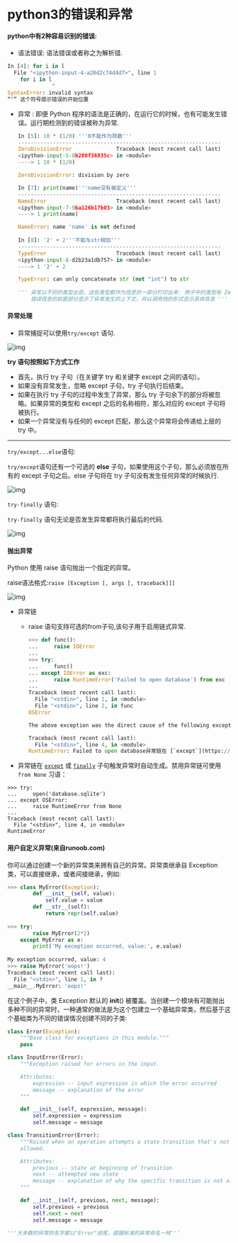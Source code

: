# python3的错误和异常

#### python中有2种容易识别的错误:

- 语法错误: 语法错误或者称之为解析错.

```python
In [4]: for i in l
  File "<ipython-input-4-a28d2c74d4d7>", line 1
    for i in l
              ^
SyntaxError: invalid syntax
“^” 这个符号提示错误的开始位置
```

- 异常 : 即便 Python 程序的语法是正确的，在运行它的时候，也有可能发生错误。运行期检测到的错误被称为异常.

    ```python
    In [5]: 10 * (1/0) '''0不能作为除数'''
    ----------------------------------------------------------------
    ZeroDivisionError              Traceback (most recent call last)
    <ipython-input-5-0b280f36835c> in <module>
    ----> 1 10 * (1/0)
    
    ZeroDivisionError: division by zero
    
    In [7]: print(name)'''name没有被定义'''
    ----------------------------------------------------------------
    NameError                      Traceback (most recent call last)
    <ipython-input-7-9ba126b17b03> in <module>
    ----> 1 print(name)
    
    NameError: name 'name' is not defined
        
    In [8]: '2' + 2'''不能与str相加'''
    ----------------------------------------------------------------
    TypeError                      Traceback (most recent call last)
    <ipython-input-8-d2b23a1db757> in <module>
    ----> 1 '2' + 2
    
    TypeError: can only concatenate str (not "int") to str
        
    ''' 异常以不同的类型出现，这些类型都作为信息的一部分打印出来: 例子中的类型有 ZeroDivisionError，NameError 和 TypeError.
    	错误信息的前面部分显示了异常发生的上下文，并以调用栈的形式显示具体信息 '''
    
    ```

#### 异常处理

- 异常捕捉可以使用`try/except`  语句.

![img](https://raw.githubusercontent.com/JakeYue/picgo/master/uPic/try_except.png2021%2009%2023%2015%2042%2005)

**try 语句按照如下方式工作**

- 首先，执行 try 子句（在关键字 try 和关键字 except 之间的语句）。
- 如果没有异常发生，忽略 except 子句，try 子句执行后结束。
- 如果在执行 try 子句的过程中发生了异常，那么 try 子句余下的部分将被忽略。如果异常的类型和 except 之后的名称相符，那么对应的 except 子句将被执行。
- 如果一个异常没有与任何的 except 匹配，那么这个异常将会传递给上层的 try 中。

---

`try/except...else`语句:

`try/except`语句还有一个可选的 **else** 子句，如果使用这个子句，那么必须放在所有的 except 子句之后。else 子句将在 try 子句没有发生任何异常的时候执行.

![img](https://raw.githubusercontent.com/JakeYue/picgo/master/uPic/try_except_else.png2021%2009%2023%2015%2048%2027)

`try-finally` 语句:

`try-finally` 语句无论是否发生异常都将执行最后的代码.

![img](https://raw.githubusercontent.com/JakeYue/picgo/master/uPic/try_except_else_finally.png2021%2009%2023%2015%2049%2056)

#### 抛出异常

Python 使用 raise 语句抛出一个指定的异常。

raise语法格式:`raise [Exception [, args [, traceback]]]`

![img](https://raw.githubusercontent.com/JakeYue/picgo/master/uPic/raise.png2021%2009%2023%2015%2050%2051)

- 异常链

    - raise 语句支持可选的from子句,该句子用于启用链式异常.

        ```python
        >>> def func():
        ...     raise IOError
        ...
        >>> try:
        ...     func()
        ... except IOError as exc:
        ...     raise RuntimeError('Failed to open database') from exc
        ...
        Traceback (most recent call last):
          File "<stdin>", line 2, in <module>
          File "<stdin>", line 2, in func
        OSError
        
        The above exception was the direct cause of the following exception:
        
        Traceback (most recent call last):
          File "<stdin>", line 4, in <module>
        RuntimeError: Failed to open database异常链在 [`except`](https://docs.python.org/zh-cn/3/reference/compound_stmts.html#except) 或 [`finally`](https://docs.python.org/zh-cn/3/reference/compound_stmts.html#finally) 子句触发异常时自动生成。禁用异常链可使用 `from None` 习语：
        ```

- 异常链在 [`except`](https://docs.python.org/zh-cn/3/reference/compound_stmts.html#except) 或 [`finally`](https://docs.python.org/zh-cn/3/reference/compound_stmts.html#finally) 子句触发异常时自动生成。禁用异常链可使用 `from None` 习语：

```shell
>>> try:
...     open('database.sqlite')
... except OSError:
...     raise RuntimeError from None
...
Traceback (most recent call last):
  File "<stdin>", line 4, in <module>
RuntimeError
```

#### 用户自定义异常(来自runoob.com)

你可以通过创建一个新的异常类来拥有自己的异常。异常类继承自 Exception 类，可以直接继承，或者间接继承，例如:

```python 
>>> class MyError(Exception):
        def __init__(self, value):
            self.value = value
        def __str__(self):
            return repr(self.value)
   
>>> try:
        raise MyError(2*2)
    except MyError as e:
        print('My exception occurred, value:', e.value)
   
My exception occurred, value: 4
>>> raise MyError('oops!')
Traceback (most recent call last):
  File "<stdin>", line 1, in ?
__main__.MyError: 'oops!'
```

在这个例子中，类 Exception 默认的 __init__() 被覆盖。当创建一个模块有可能抛出多种不同的异常时，一种通常的做法是为这个包建立一个基础异常类，然后基于这个基础类为不同的错误情况创建不同的子类:

```python
class Error(Exception):
    """Base class for exceptions in this module."""
    pass

class InputError(Error):
    """Exception raised for errors in the input.

    Attributes:
        expression -- input expression in which the error occurred
        message -- explanation of the error
    """

    def __init__(self, expression, message):
        self.expression = expression
        self.message = message

class TransitionError(Error):
    """Raised when an operation attempts a state transition that's not
    allowed.

    Attributes:
        previous -- state at beginning of transition
        next -- attempted new state
        message -- explanation of why the specific transition is not allowed
    """

    def __init__(self, previous, next, message):
        self.previous = previous
        self.next = next
        self.message = message
        
'''大多数的异常的名字都以"Error"结尾，就跟标准的异常命名一样'''
```

